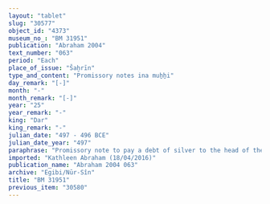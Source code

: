 ```yaml
---
layout: "tablet"
slug: "30577"
object_id: "4373"
museum_no_: "BM 31951"
publication: "Abraham 2004"
text_number: "063"
period: "Each"
place_of_issue: "Šaḫrīn"
type_and_content: "Promissory notes ina muẖẖi"
day_remark: "[-]"
month: "-"
month_remark: "[-]"
year: "25"
year_remark: "-"
king: "Dar"
king_remark: "-"
julian_date: "497 - 496 BCE"
julian_date_year: "497"
paraphrase: "Promissory note to pay a debt of silver to the head of the Egibi family.<br /> <strong>B</strong> should completely pay off (<em>gamāru-ma eṭēru</em>) a broken amount of marked, first-rate quality (<em>babban&ucirc;</em>) silver of the kind commonly used for purchases and sales (<em>nadānu u mahāru</em>) that is due from him to <strong>A</strong> in &Scaron;abāt (XI). The previous debt (<em>u&#39;iltu</em>)<em> </em>has already been paid (<em>eṭēru</em>, G Stat). Names of 6 witnesses and the scribe.<br /> <br /> <strong>A</strong>=Marduk-nāṣir-apli/Itti-Marduk-balāṭu//Egibi;&nbsp;<strong>B</strong>=<em>Niqūdu</em>/Nergal-iddin//<em>Nūr-zana</em> ..."
imported: "Kathleen Abraham (18/04/2016)"
publication_name: "Abraham 2004 063"
archive: "Egibi/Nūr-Sîn"
title: "BM 31951"
previous_item: "30580"
---
```

